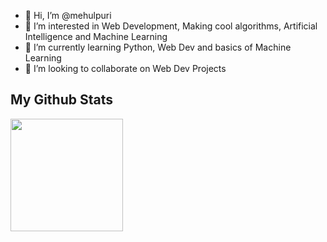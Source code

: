 - 👋 Hi, I’m @mehulpuri
- 👀 I’m interested in Web Development, Making cool algorithms, Artificial Intelligence and Machine Learning 
- 🌱 I’m currently learning Python, Web Dev and basics of Machine Learning
- 💞️ I’m looking to collaborate on Web Dev Projects

## My Github Stats

<img height="180em" src="https://github-readme-stats.vercel.app/api?username=mehulpuri&show_icons=true&hide_border=true&&count_private=true&include_all_commits=true&theme=radical" />

<!---
mehulpuri/mehulpuri is a ✨ special ✨ repository because its `README.md` (this file) appears on your GitHub profile.
You can click the Preview link to take a look at your changes.
--->
